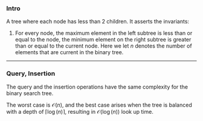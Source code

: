 ### **Intro**

A tree where each node has less than 2 children. It asserts the invariants: 
1. For every node, the maximum element in the left subtree is less than or equal to the node, the minimum element on the right subtree is greater than or equal to the current node. 
Here we let $n$ denotes the number of elements that are current in the binary tree. 


---
### **Query, Insertion**

The query and the insertion operations have the same complexity for the binary search tree. 

The worst case is $\mathcal O(n)$, and the best case arises when the tree is balanced with a depth of $\lceil \log(n)\rceil$, resulting in $\mathcal O(\log(n))$ look up time. 





